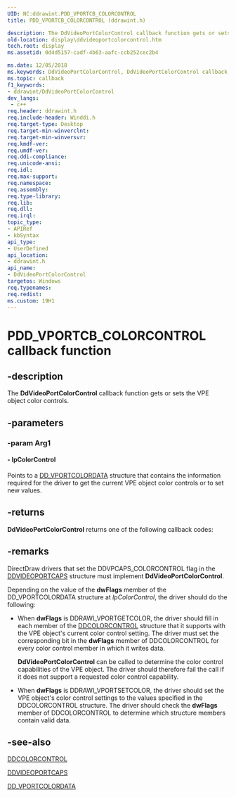 ```yaml
---
UID: NC:ddrawint.PDD_VPORTCB_COLORCONTROL
title: PDD_VPORTCB_COLORCONTROL (ddrawint.h)

description: The DdVideoPortColorControl callback function gets or sets the VPE object color controls.
old-location: display\ddvideoportcolorcontrol.htm
tech.root: display
ms.assetid: 0d4d5157-cadf-4b63-aafc-ccb252cec2b4

ms.date: 12/05/2018
ms.keywords: DdVideoPortColorControl, DdVideoPortColorControl callback function [Display Devices], PDD_VPORTCB_COLORCONTROL, PDD_VPORTCB_COLORCONTROL callback, ddfncs_42f1c569-d463-4c22-af43-fb4d829843ab.xml, ddrawint/DdVideoPortColorControl, display.ddvideoportcolorcontrol
ms.topic: callback
f1_keywords:
- ddrawint/DdVideoPortColorControl
dev_langs:
 - c++
req.header: ddrawint.h
req.include-header: Winddi.h
req.target-type: Desktop
req.target-min-winverclnt: 
req.target-min-winversvr: 
req.kmdf-ver: 
req.umdf-ver: 
req.ddi-compliance: 
req.unicode-ansi: 
req.idl: 
req.max-support: 
req.namespace: 
req.assembly: 
req.type-library: 
req.lib: 
req.dll: 
req.irql: 
topic_type:
- APIRef
- kbSyntax
api_type:
- UserDefined
api_location:
- ddrawint.h
api_name:
- DdVideoPortColorControl
targetos: Windows
req.typenames: 
req.redist: 
ms.custom: 19H1
---
```


# PDD_VPORTCB_COLORCONTROL callback function


## -description


The <b>DdVideoPortColorControl</b> callback function gets or sets the VPE object color controls.


## -parameters




### -param Arg1








#### - lpColorControl

Points to a <a href="https://docs.microsoft.com/windows/desktop/api/ddrawint/ns-ddrawint-dd_vportcolordata">DD_VPORTCOLORDATA</a> structure that contains the information required for the driver to get the current VPE object color controls or to set new values.


## -returns



<b>DdVideoPortColorControl</b> returns one of the following callback codes:




## -remarks



DirectDraw drivers that set the DDVPCAPS_COLORCONTROL flag in the <a href="https://docs.microsoft.com/windows/desktop/api/dvp/ns-dvp-ddvideoportcaps">DDVIDEOPORTCAPS</a> structure must implement <b>DdVideoPortColorControl</b>.

Depending on the value of the <b>dwFlags</b> member of the DD_VPORTCOLORDATA structure at <i>lpColorControl</i>, the driver should do the following:

<ul>
<li>
When <b>dwFlags</b> is DDRAWI_VPORTGETCOLOR, the driver should fill in each member of the <a href="https://docs.microsoft.com/previous-versions/windows/hardware/drivers/ff549237(v=vs.85)">DDCOLORCONTROL</a> structure that it supports with the VPE object's current color control setting. The driver must set the corresponding bit in the <b>dwFlags</b> member of DDCOLORCONTROL for every color control member in which it writes data.

<b>DdVideoPortColorControl</b> can be called to determine the color control capabilities of the VPE object. The driver should therefore fail the call if it does not support a requested color control capability.

</li>
<li>
When <b>dwFlags</b> is DDRAWI_VPORTSETCOLOR, the driver should set the VPE object's color control settings to the values specified in the DDCOLORCONTROL structure. The driver should check the <b>dwFlags</b> member of DDCOLORCONTROL to determine which structure members contain valid data.

</li>
</ul>



## -see-also




<a href="https://docs.microsoft.com/previous-versions/windows/hardware/drivers/ff549237(v=vs.85)">DDCOLORCONTROL</a>



<a href="https://docs.microsoft.com/windows/desktop/api/dvp/ns-dvp-ddvideoportcaps">DDVIDEOPORTCAPS</a>



<a href="https://docs.microsoft.com/windows/desktop/api/ddrawint/ns-ddrawint-dd_vportcolordata">DD_VPORTCOLORDATA</a>
 

 

